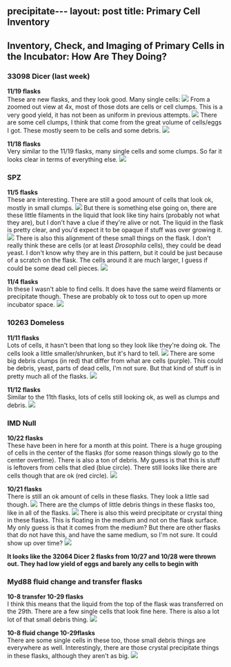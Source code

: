 precipitate---
layout: post
title: Primary Cell Inventory
---

## Inventory, Check, and Imaging of Primary Cells in the Incubator: How Are They Doing?

### 33098 Dicer (last week)

**11/19 flasks**  
These are new flasks, and they look good. Many single cells:
![](https://raw.githubusercontent.com/meschedl/Unckless-Lab-Notebook-Maggie/master/images/20211118-dicer-cells-day4-3.jpeg)
From a zoomed out view at 4x, most of those dots are cells or cell clumps. This is a very good yield, it has not been as uniform in previous attempts.
![](https://raw.githubusercontent.com/meschedl/Unckless-Lab-Notebook-Maggie/master/images/20211118-dicer-cells-day4-1.jpeg)
There are some cell clumps, I think that come from the great volume of cells/eggs I got. These mostly seem to be cells and some debris.
![](https://raw.githubusercontent.com/meschedl/Unckless-Lab-Notebook-Maggie/master/images/20211118-dicer-cells-day4-2.jpeg)

**11/18 flasks**  
Very similar to the 11/19 flasks, many single cells and some clumps. So far it looks clear in terms of everything else.
![](https://raw.githubusercontent.com/meschedl/Unckless-Lab-Notebook-Maggie/master/images/20211119-dicer-cells-day-3.jpeg)

### SPZ

**11/5 flasks**  
These are interesting. There are still a good amount of cells that look ok, mostly in small clumps.
![](https://raw.githubusercontent.com/meschedl/Unckless-Lab-Notebook-Maggie/master/images/20211105-spz-imaged-20211122-2.jpeg)
But there is something else going on, there are these little filaments in the liquid that look like tiny hairs (probably not what they are), but I don't have a clue if they're alive or not. The liquid in the flask is pretty clear, and you'd expect it to be opaque if stuff was over growing it.
![](https://raw.githubusercontent.com/meschedl/Unckless-Lab-Notebook-Maggie/master/images/20211105-spz-imaged-20211122-1.jpeg)
There is also this alignment of these small things on the flask. I don't really think these are cells (or at least _Drosophila_ cells), they could be dead yeast. I don't know why they are in this pattern, but it could be just because of a scratch on the flask. The cells around it are much larger, I guess if could be some dead cell pieces.
![](https://raw.githubusercontent.com/meschedl/Unckless-Lab-Notebook-Maggie/master/images/20211105-spz-imaged-20211122-3.jpeg)

**11/4 flasks**  
In these I wasn't able to find cells. It does have the same weird filaments or precipitate though. These are probably ok to toss out to open up more incubator space.
![](https://raw.githubusercontent.com/meschedl/Unckless-Lab-Notebook-Maggie/master/images/20211104-spz-imaged-20211122.jpeg)

### 10263 Domeless

**11/11 flasks**   
Lots of cells, it hasn't been that long so they look like they're doing ok. The cells look a little smaller/shrunken, but it's hard to tell.
![](https://raw.githubusercontent.com/meschedl/Unckless-Lab-Notebook-Maggie/master/images/20211111-domeless-imaged-20211122-1.jpeg)
There are some big debris clumps (in red) that differ from what are cells (purple). This could be debris, yeast, parts of dead cells, I'm not sure. But that kind of stuff is in pretty much all of the flasks.
![](https://raw.githubusercontent.com/meschedl/Unckless-Lab-Notebook-Maggie/master/images/20211111-domeless-imaged-20211122-2.jpeg)

**11/12 flasks**  
Similar to the 11th flasks, lots of cells still looking ok, as well as clumps and debris.
![](https://raw.githubusercontent.com/meschedl/Unckless-Lab-Notebook-Maggie/master/images/20211112-domeless-imaged-20211122.jpeg)

### IMD Null

**10/22 flasks**  
These have been in here for a month at this point. There is a huge grouping of cells in the center of the flasks (for some reason things slowly go to the center overtime). There is also a ton of debris. My guess is that this is stuff is leftovers from cells that died (blue circle). There still looks like there are cells though that are ok (red circle).
![](https://raw.githubusercontent.com/meschedl/Unckless-Lab-Notebook-Maggie/master/images/20211022-imdnull-imaged-20211122.jpeg)

**10/21 flasks**  
There is still an ok amount of cells in these flasks. They look a little sad though.
![](https://raw.githubusercontent.com/meschedl/Unckless-Lab-Notebook-Maggie/master/images/20211021-imdnull-imaged-20211122-3.jpeg)
There are the clumps of little debris things in these flasks too, like in all of the flasks.
![](https://raw.githubusercontent.com/meschedl/Unckless-Lab-Notebook-Maggie/master/images/20211021-imdnull-imaged-20211122-1.jpeg)
There is also this weird precipitate or crystal thing in these flasks. This is floating in the medium and not on the flask surface. My only guess is that it comes from the  medium? But there are other flasks that do not have this, and have the same medium, so I'm not sure. It could show up over time?
![](https://raw.githubusercontent.com/meschedl/Unckless-Lab-Notebook-Maggie/master/images/20211021-imdnull-imaged-20211122-2.jpeg)


**It looks like the 32064 Dicer 2 flasks from 10/27 and 10/28 were thrown out. They had low yield of eggs and barely any cells to begin with**

### Myd88 fluid change and transfer flasks

**10-8 transfer 10-29 flasks**   
I think  this means that the liquid from the top of the flask was transferred on the 29th. There are a few single cells that look fine here. There is also a lot lot of that small debris thing.
![](https://raw.githubusercontent.com/meschedl/Unckless-Lab-Notebook-Maggie/master/images/20211008-myd88-fc-imaged-20211122.jpeg)

**10-8 fluid change 10-29flasks**  
There are some single cells in these too, those small debris things are everywhere as well. Interestingly, there are those crystal precipitate things in these flasks, although they aren't as big.
![](https://raw.githubusercontent.com/meschedl/Unckless-Lab-Notebook-Maggie/master/images/20211008-myd88-transfer-imaged-20211122.jpeg)
